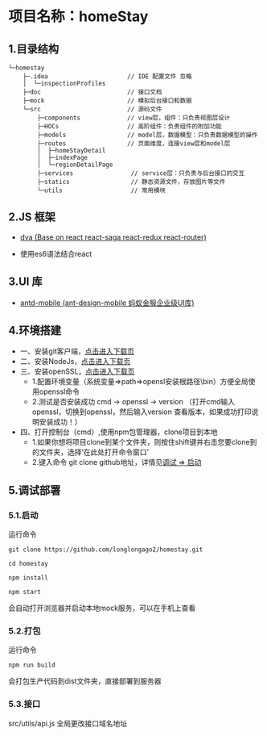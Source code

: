 # 项目名称：homeStay

## 1.目录结构
```
└─homestay
    ├─.idea                      // IDE 配置文件 忽略
    │  └─inspectionProfiles
    ├─doc                        // 接口文档
    ├─mock                       // 模拟后台接口和数据
    └─src                        // 源码文件
        ├─components             // view层，组件：只负责视图层设计    
        ├─HOCs                   // 高阶组件：负责组件的附加功能
        ├─models                 // model层，数据模型：只负责数据模型的操作
        ├─routes                 // 页面维度，连接view层和model层
        │  ├─homeStayDetail
        │  ├─indexPage
        │  └─regionDetailPage
        ├─services                // service层：只负责与后台接口的交互
        ├─statics                 // 静态资源文件，存放图片等文件
        └─utils                   // 常用模块
```
      
## 2.JS 框架

* [dva (Base on react react-saga react-redux react-router)](https://github.com/dvajs/dva)

* 使用es6语法结合react

## 3.UI 库

* [antd-mobile (ant-design-mobile 蚂蚁金服企业级UI库)](https://ant.design/docs/react/introduce-cn)

## 4.环境搭建

* 一、安装git客户端，[点击进入下载页](https://git-scm.com/download/win)
* 二、安装NodeJs，[点击进入下载页](https://nodejs.org/en/)
* 三、安装openSSL，[点击进入下载页](http://slproweb.com/products/Win32OpenSSL.html)
  * 1.配置环境变量（系统变量=>path=>opensl安装根路径\bin）方便全局使用openssl命令
  * 2.测试是否安装成功 cmd -> openssl -> version （打开cmd输入openssl，切换到openssl，然后输入version 查看版本，如果成功打印说明安装成功！）
* 四、打开控制台（cmd）,使用npm包管理器，clone项目到本地
  * 1.如果你想将项目clone到某个文件夹，则按住shift键并右击您要clone到的文件夹，选择‘在此处打开命令窗口’
  * 2.键入命令 git clone github地址，详情见[调试 => 启动](#start)

## 5.调试部署

### 5.1.<a id="start">启动</a>

 运行命令

 `git clone https://github.com/longlongago2/homestay.git`
 
 `cd homestay`
 
 `npm install`
 
 `npm start`
 
 会自动打开浏览器并启动本地mock服务，可以在手机上查看

### 5.2.打包

 运行命令

 `npm run build ` 
 
 会打包生产代码到dist文件夹，直接部署到服务器

### 5.3.接口

 src/utils/api.js 全局更改接口域名地址

